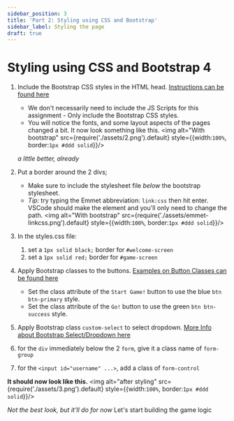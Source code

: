 ```yaml
---
sidebar_position: 3
title: 'Part 2: Styling using CSS and Bootstrap'
sidebar_label: Styling the page
draft: true
---
```

# Styling using CSS and Bootstrap 4 
1. Include the Bootstrap CSS styles in the HTML head. [Instructions can be found here](https://getbootstrap.com/docs/4.0/getting-started/introduction/#css)
    * We don't necessarily need to include the JS Scripts for this assignment - Only include the Bootstrap CSS styles.
    * You will notice the fonts, and some layout aspects of the pages changed a bit. It now look something like this.
    <img alt="With bootstrap" src={require('./assets/2.png').default} style={{width:`100%`, border:`1px #ddd solid`}}/>

    *a little better, already*

2. Put a border around the 2 divs;
    * Make sure to include the stylesheet file *below* the bootstrap stylesheet.
    * *Tip:* try typing the Emmet abbreviation: `link:css` then hit enter. VSCode should make the element and you'll only need to change the path.
        <img alt="With bootstrap" src={require('./assets/emmet-linkcss.png').default} style={{width:`100%`, border:`1px #ddd solid`}}/>

3. In the styles.css file:
    1. set a `1px solid black;` border for `#welcome-screen`
    2. set a `1px solid red;` border for `#game-screen`

5. Apply Bootstrap classes to the buttons. [Examples on Button Classes can be found here](https://getbootstrap.com/docs/4.0/components/buttons/)
    * Set the class attribute of the `Start Game!` button to use the blue `btn btn-primary` style.
    * Set the class attribute of the `Go!` button to use the green `btn btn-success` style.

6. Apply Bootstrap class `custom-select` to select dropdown. [More Info about Bootstrap Select/Dropdown here](https://getbootstrap.com/docs/4.0/components/forms/#select-menu)

7. for the `div` immediately below the 2 `form`, give it a class name of `form-group`

8. for the `<input id="username" ...>`, add a class of `form-control`

**It should now look like this.**
<img alt="after styling" src={require('./assets/3.png').default} style={{width:`100%`, border:`1px #ddd solid`}}/>

*Not the best look, but it'll do for now*
Let's start building the game logic